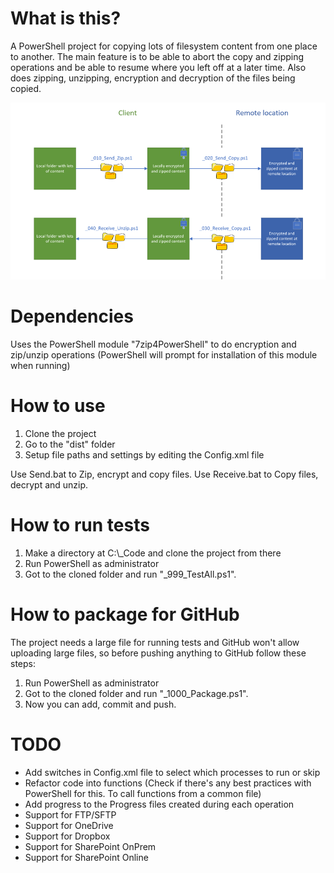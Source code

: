 # What is this?
A PowerShell project for copying lots of filesystem content from one place to another.
The main feature is to be able to abort the copy and zipping operations and be able to resume where you left off at a later time.
Also does zipping, unzipping, encryption and decryption of the files being copied.

![Sketch](/_Docs/Sketch.png?raw=true "Sketch")

# Dependencies
Uses the PowerShell module "7zip4PowerShell" to do encryption and zip/unzip operations (PowerShell will prompt for installation of this module when running)

# How to use
1. Clone the project
2. Go to the "dist" folder
3. Setup file paths and settings by editing the Config.xml file

Use Send.bat to Zip, encrypt and copy files.
Use Receive.bat to Copy files, decrypt and unzip.

# How to run tests
1. Make a directory at C:\\_Code and clone the project from there
2. Run PowerShell as administrator
3. Got to the cloned folder and run "_999_TestAll.ps1".

# How to package for GitHub
The project needs a large file for running tests and GitHub won't allow uploading large files, so before pushing anything to GitHub follow these steps:
1. Run PowerShell as administrator
2. Got to the cloned folder and run "_1000_Package.ps1".
3. Now you can add, commit and push.

# TODO
- Add switches in Config.xml file to select which processes to run or skip
- Refactor code into functions (Check if there's any best practices with PowerShell for this. To call functions from a common file)
- Add progress to the Progress files created during each operation
- Support for FTP/SFTP
- Support for OneDrive
- Support for Dropbox
- Support for SharePoint OnPrem
- Support for SharePoint Online
